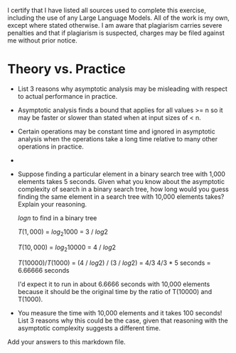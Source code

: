 I certify that I have listed all sources used to complete this exercise, including the use of any Large Language Models. All of the work is my own, except where stated otherwise. I am aware that plagiarism carries severe penalties and that if plagiarism is suspected, charges may be filed against me without prior notice.
# Theory vs. Practice

- List 3 reasons why asymptotic analysis may be misleading with respect to
  actual performance in practice.
- Asymptotic analysis finds a bound that applies for all values >= n so it may be faster or slower than stated when at input sizes of < n.
- Certain operations may be constant time and ignored in asymptotic analysis when the operations take a long time relative to many other operations in practice.
- 
  

- Suppose finding a particular element in a binary search tree with 1,000
  elements takes 5 seconds. Given what you know about the asymptotic complexity
  of search in a binary search tree, how long would you guess finding the same
  element in a search tree with 10,000 elements takes? Explain your reasoning.

  $log{n}$ to find in a binary tree
  
  $T(1,000)$ = $log{_2}{1000}$ = 3 / $log{2}$
  
  $T(10,000)$ = $log{_2}{10000}$ = 4 / $log{2}$

  $T(10000) / T(1000)$ = (4 / $log{2}$) / (3 / $log{2}$) = 4/3
  4/3 * 5 seconds = 6.66666 seconds

  I'd expect it to run in about 6.6666 seconds with 10,000 elements because it should be the original time by the ratio of T(10000) and T(1000).
  

- You measure the time with 10,000 elements and it takes 100 seconds! List 3
  reasons why this could be the case, given that reasoning with the asymptotic
  complexity suggests a different time.

Add your answers to this markdown file.

